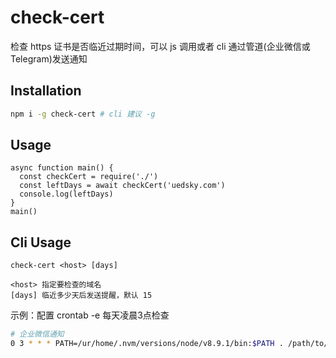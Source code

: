 # check-cert
检查 https 证书是否临近过期时间，可以 js 调用或者 cli 通过管道(企业微信或Telegram)发送通知

## Installation
```bash
npm i -g check-cert # cli 建议 -g
```

## Usage
```
async function main() {
  const checkCert = require('./')
  const leftDays = await checkCert('uedsky.com')
  console.log(leftDays)
}
main()
```

## Cli Usage
```
check-cert <host> [days]

<host> 指定要检查的域名
[days] 临近多少天后发送提醒，默认 15
```

示例：配置 crontab -e 每天凌晨3点检查
```bash
# 企业微信通知
0 3 * * * PATH=/ur/home/.nvm/versions/node/v8.9.1/bin:$PATH . /path/to/check-cert/cli.sh uedsky.com || curl 'https://qyapi.weixin.qq.com/cgi-bin/webhook/send?key=xxxx' -H 'Content-Type: application/json' -d '{"msgtype":"markdown","markdown":{"content":"请注意，'$CHECK_CERT_HOST' 的 HTTPS 证书将于 <font color=\"warning\">'$CHECK_CERT_DAYS'</font> 天后过期！"}}' >> /tmp/check-cert.log
```